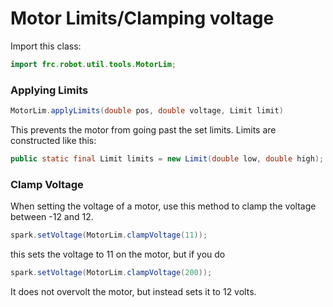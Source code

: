 # Motor Limits/Clamping voltage
Import this class:

```java
import frc.robot.util.tools.MotorLim;
```

### Applying Limits
```java
MotorLim.applyLimits(double pos, double voltage, Limit limit)
```
This prevents the motor from going past the set limits.
Limits are constructed like this:
```java
public static final Limit limits = new Limit(double low, double high);
```
### Clamp Voltage
When setting the voltage of a motor, use this method to clamp the voltage between -12 and 12.

```java
spark.setVoltage(MotorLim.clampVoltage(11));
```
this sets the voltage to 11 on the motor, but if you do
```java
spark.setVoltage(MotorLim.clampVoltage(200));
```
It does not overvolt the motor, but instead sets it to 12 volts.
